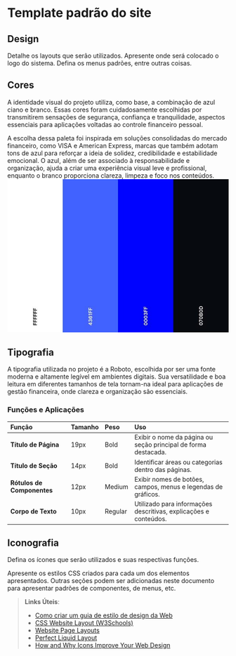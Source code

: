 # Template padrão do site

## Design

Detalhe os layouts que serão utilizados. Apresente onde será colocado o logo do sistema. Defina os menus padrões, entre outras coisas.



## Cores

A identidade visual do projeto utiliza, como base, a combinação de azul ciano e branco. Essas cores foram cuidadosamente escolhidas por transmitirem sensações de segurança, confiança e tranquilidade, aspectos essenciais para aplicações voltadas ao controle financeiro pessoal.

A escolha dessa paleta foi inspirada em soluções consolidadas do mercado financeiro, como VISA e American Express, marcas que também adotam tons de azul para reforçar a ideia de solidez, credibilidade e estabilidade emocional. O azul, além de ser associado à responsabilidade e organização, ajuda a criar uma experiência visual leve e profissional, enquanto o branco proporciona clareza, limpeza e foco nos conteúdos.
</br>
![Cores utilizadas](img/fintime_cp_sm.jpg)

## Tipografia

A tipografia utilizada no projeto é a Roboto, escolhida por ser uma fonte moderna e altamente legível em ambientes digitais. Sua versatilidade e boa leitura em diferentes tamanhos de tela tornam-na ideal para aplicações de gestão financeira, onde clareza e organização são essenciais.

### Funções e Aplicações

| Função                    | Tamanho | Peso    | Uso                                                             |
|:--------------------------|:--------|:---------|:----------------------------------------------------------------|
| **Título de Página**        | 19px    | Bold     | Exibir o nome da página ou seção principal de forma destacada.   |
| **Título de Seção**         | 14px    | Bold     | Identificar áreas ou categorias dentro das páginas.              |
| **Rótulos de Componentes**  | 12px    | Medium   | Exibir nomes de botões, campos, menus e legendas de gráficos.    |
| **Corpo de Texto**          | 10px    | Regular  | Utilizado para informações descritivas, explicações e conteúdos. |


## Iconografia

Defina os ícones que serão utilizados e suas respectivas funções.

Apresente os estilos CSS criados para cada um dos elementos apresentados.
Outras seções podem ser adicionadas neste documento para apresentar padrões de componentes, de menus, etc.


> **Links Úteis**:
>
> -  [Como criar um guia de estilo de design da Web](https://edrodrigues.com.br/blog/como-criar-um-guia-de-estilo-de-design-da-web/#)
> - [CSS Website Layout (W3Schools)](https://www.w3schools.com/css/css_website_layout.asp)
> - [Website Page Layouts](http://www.cellbiol.com/bioinformatics_web_development/chapter-3-your-first-web-page-learning-html-and-css/website-page-layouts/)
> - [Perfect Liquid Layout](https://matthewjamestaylor.com/perfect-liquid-layouts)
> - [How and Why Icons Improve Your Web Design](https://usabilla.com/blog/how-and-why-icons-improve-you-web-design/)
